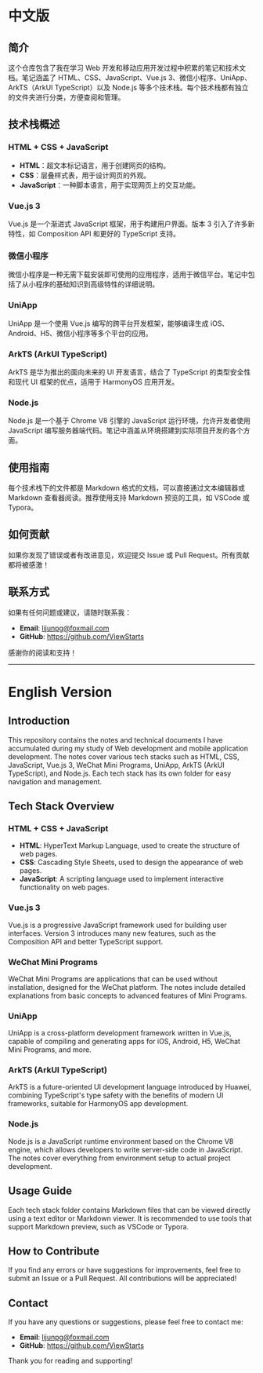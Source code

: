 # 中文版

## 简介
这个仓库包含了我在学习 Web 开发和移动应用开发过程中积累的笔记和技术文档。笔记涵盖了 HTML、CSS、JavaScript、Vue.js 3、微信小程序、UniApp、ArkTS（ArkUI TypeScript）以及 Node.js 等多个技术栈。每个技术栈都有独立的文件夹进行分类，方便查阅和管理。

## 技术栈概述

### HTML + CSS + JavaScript
- **HTML**：超文本标记语言，用于创建网页的结构。
- **CSS**：层叠样式表，用于设计网页的外观。
- **JavaScript**：一种脚本语言，用于实现网页上的交互功能。

### Vue.js 3
Vue.js 是一个渐进式 JavaScript 框架，用于构建用户界面。版本 3 引入了许多新特性，如 Composition API 和更好的 TypeScript 支持。

### 微信小程序
微信小程序是一种无需下载安装即可使用的应用程序，适用于微信平台。笔记中包括了从小程序的基础知识到高级特性的详细说明。

### UniApp
UniApp 是一个使用 Vue.js 编写的跨平台开发框架，能够编译生成 iOS、Android、H5、微信小程序等多个平台的应用。

### ArkTS (ArkUI TypeScript)
ArkTS 是华为推出的面向未来的 UI 开发语言，结合了 TypeScript 的类型安全性和现代 UI 框架的优点，适用于 HarmonyOS 应用开发。

### Node.js
Node.js 是一个基于 Chrome V8 引擎的 JavaScript 运行环境，允许开发者使用 JavaScript 编写服务器端代码。笔记中涵盖从环境搭建到实际项目开发的各个方面。

## 使用指南
每个技术栈下的文件都是 Markdown 格式的文档，可以直接通过文本编辑器或 Markdown 查看器阅读。推荐使用支持 Markdown 预览的工具，如 VSCode 或 Typora。

## 如何贡献
如果你发现了错误或者有改进意见，欢迎提交 Issue 或 Pull Request。所有贡献都将被感激！

## 联系方式
如果有任何问题或建议，请随时联系我：

- **Email**: lijunpg@foxmail.com
- **GitHub**: https://github.com/ViewStarts

感谢你的阅读和支持！

---

# English Version

## Introduction
This repository contains the notes and technical documents I have accumulated during my study of Web development and mobile application development. The notes cover various tech stacks such as HTML, CSS, JavaScript, Vue.js 3, WeChat Mini Programs, UniApp, ArkTS (ArkUI TypeScript), and Node.js. Each tech stack has its own folder for easy navigation and management.

## Tech Stack Overview

### HTML + CSS + JavaScript
- **HTML**: HyperText Markup Language, used to create the structure of web pages.
- **CSS**: Cascading Style Sheets, used to design the appearance of web pages.
- **JavaScript**: A scripting language used to implement interactive functionality on web pages.

### Vue.js 3
Vue.js is a progressive JavaScript framework used for building user interfaces. Version 3 introduces many new features, such as the Composition API and better TypeScript support.

### WeChat Mini Programs
WeChat Mini Programs are applications that can be used without installation, designed for the WeChat platform. The notes include detailed explanations from basic concepts to advanced features of Mini Programs.

### UniApp
UniApp is a cross-platform development framework written in Vue.js, capable of compiling and generating apps for iOS, Android, H5, WeChat Mini Programs, and more.

### ArkTS (ArkUI TypeScript)
ArkTS is a future-oriented UI development language introduced by Huawei, combining TypeScript's type safety with the benefits of modern UI frameworks, suitable for HarmonyOS app development.

### Node.js
Node.js is a JavaScript runtime environment based on the Chrome V8 engine, which allows developers to write server-side code in JavaScript. The notes cover everything from environment setup to actual project development.

## Usage Guide
Each tech stack folder contains Markdown files that can be viewed directly using a text editor or Markdown viewer. It is recommended to use tools that support Markdown preview, such as VSCode or Typora.

## How to Contribute
If you find any errors or have suggestions for improvements, feel free to submit an Issue or a Pull Request. All contributions will be appreciated!

## Contact
If you have any questions or suggestions, please feel free to contact me:

- **Email**: lijunpg@foxmail.com
- **GitHub**: https://github.com/ViewStarts

Thank you for reading and supporting!

